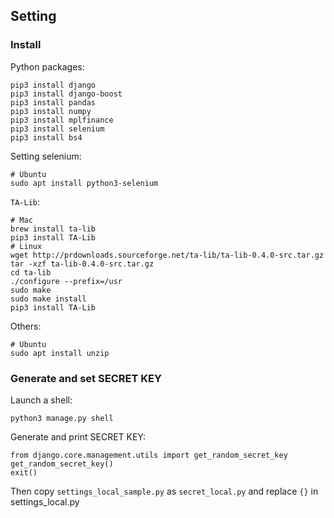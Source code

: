 ## Setting
### Install
Python packages:
```
pip3 install django
pip3 install django-boost
pip3 install pandas
pip3 install numpy
pip3 install mplfinance
pip3 install selenium
pip3 install bs4
```
Setting selenium:
```
# Ubuntu
sudo apt install python3-selenium
```
`TA-Lib`:
```
# Mac
brew install ta-lib
pip3 install TA-Lib
# Linux
wget http://prdownloads.sourceforge.net/ta-lib/ta-lib-0.4.0-src.tar.gz
tar -xzf ta-lib-0.4.0-src.tar.gz
cd ta-lib
./configure --prefix=/usr
sudo make
sudo make install
pip3 install TA-Lib
```
Others:
```
# Ubuntu
sudo apt install unzip
```

### Generate and set SECRET KEY
Launch a shell:
```
python3 manage.py shell
```
Generate and print SECRET KEY:
```
from django.core.management.utils import get_random_secret_key
get_random_secret_key()
exit()
```
Then copy `settings_local_sample.py` as `secret_local.py` and replace `{}` in settings_local.py



